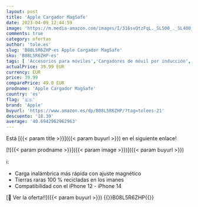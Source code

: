 ```yaml
---
layout: post
title: 'Apple Cargador MagSafe'
date: 2023-04-09 12:44:59
image: 'https://m.media-amazon.com/images/I/316svQtzFqL._SL500_._SL400_.jpg'
comments: true
category: ofertas
author: 'tole.es'
slug: 'B08L5R6ZHP-es Apple Cargador MagSafe'
sku: 'B08L5R6ZHP-es'
tags: [ 'Accesorios para móviles','Cargadores de móvil por inducción','Cargadores para móviles','Comunicación móvil y accesorios','Electrónica','apple','🇪🇸', ]
actualPrice: 39.99 EUR
currency: EUR
price: 39.99
comparePrice: 49.0 EUR
prodname: 'Apple Cargador MagSafe'
country: 'es'
flag: '🇪🇸'
brand: 'Apple'
buyurl: 'https://www.amazon.es/dp/B08L5R6ZHP/?tag=tolees-21'
descuento: '18.39'
average: '40.6942962962963'
---
```


Está [{{< param title >}}]({{< param buyurl >}}) en el siguiente enlace!

[![{{< param prodname >}}]({{< param image >}})]({{< param buyurl >}})

ℹ️:

- Carga inalámbrica más rápida con ajuste magnético
- Tierras raras 100 % recicladas en los imanes
- Compatibilidad con el iPhone 12 - iPhone 14

[🛒 Ver la oferta!!]({{< param buyurl >}})
{{<world>}}B08L5R6ZHP{{</world>}}
